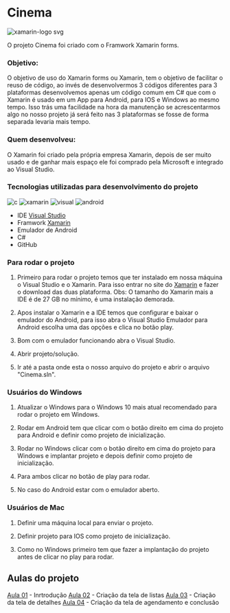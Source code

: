 # Cinema

![xamarin-logo svg](https://user-images.githubusercontent.com/22719369/27261361-e08dfd62-5417-11e7-84d4-25c9e06a0011.png)


O projeto Cinema foi criado com o Framwork Xamarin forms.



### Objetivo:

O objetivo de uso do Xamarin forms ou Xamarin, tem o objetivo de facilitar o reuso de código, ao invés de desenvolvermos 3 códigos diferentes para 3 plataformas desenvolvemos apenas um código comum em C# que com o Xamarin é usado em um App para Android, para IOS e Windows ao mesmo tempo. Isso trás uma facilidade na hora da manutenção se acrescentarmos algo no nosso projeto já será feito nas 3 plataformas se fosse de forma separada levaria mais tempo.

### Quem desenvolveu:

O Xamarin foi criado pela própria empresa Xamarin, depois de ser muito usado e de ganhar mais espaço ele foi comprado pela Microsoft e integrado ao Visual Studio.

### Tecnologias utilizadas para desenvolvimento do projeto
![c](https://user-images.githubusercontent.com/22719369/27261437-691c8c56-5419-11e7-84ce-6813010162ce.jpeg) ![xamarin](https://user-images.githubusercontent.com/22719369/27261440-70ec158c-5419-11e7-99b7-daa94b46be25.jpeg)  ![visual](https://user-images.githubusercontent.com/22719369/27261441-754b8c7a-5419-11e7-82c0-0f571c20b160.jpeg) ![android](https://user-images.githubusercontent.com/22719369/27261450-a7f00cbe-5419-11e7-84d8-2620b6d3ea9e.jpeg)



 * IDE [Visual Studio](https://www.visualstudio.com/)
 * Framwork [Xamarin](https://www.xamarin.com/) 
 * Emulador de Android
 * C#
 * GitHub
 
 ### Para rodar o projeto
 
 1. Primeiro para rodar o projeto temos que ter instalado em nossa máquina o Visual Studio e o Xamarin. Para isso entrar no site do [Xamarin](https://www.xamarin.com/) e fazer o download das duas plataforma.
 Obs: O tamanho do Xamarin mais a IDE é de 27 GB no mínimo, é uma instalação demorada.
 
 1. Apos instalar o Xamarin e a IDE temos que configurar e baixar o emulador do Android, para isso abra o Visual Studio Emulador para Android escolha uma das opções e clica no botão play.
 
 1. Bom com o emulador funcionando abra o Visual Studio.
 
 1. Abrir projeto/solução.
 
 1. Ir até a pasta onde esta o nosso arquivo do projeto e abrir o arquivo "Cinema.sln".
 
 ### Usuários do Windows
 
 1. Atualizar o Windows para o Windows 10 mais atual recomendado para rodar o projeto em Windows.
 
 1. Rodar em Android tem que clicar com o botão direito em cima do projeto para Android e definir como projeto de inicialização.
 
 1. Rodar no Windows clicar com o botão direito em cima do projeto para Windows e implantar projeto e depois definir como projeto de inicialização.
 
 1. Para ambos clicar no botão de play para rodar.
 
 1. No caso do Android estar com o emulador aberto.
 
 ### Usuários de Mac
 
 1. Definir uma máquina local para enviar o projeto.
 
 1. Definir projeto para IOS como projeto de inicialização.
  
 1. Como no Windows primeiro tem que fazer a implantação do projeto antes de clicar no play para rodar.
 
 
 ## Aulas do projeto
 
 [Aula 01](https://www.youtube.com/watch?v=wvR2axsOi40&t=58s) - Inrtrodução
 [Aula 02](https://www.youtube.com/watch?v=LamsByjwK5I&t=274s) - Criação da tela de listas
 [Aula 03](https://www.youtube.com/watch?v=dNq2k1Gp4QU) - Criação da tela de detalhes
 [Aula 04](https://www.youtube.com/watch?v=BGeWZVIw8Ss) - Criação da tela de agendamento e conclusão 
 
 
